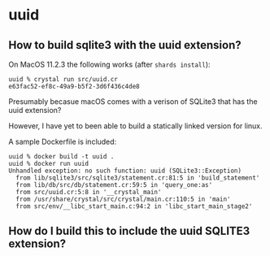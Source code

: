 # uuid

## How to build sqlite3 with the uuid extension?

On MacOS 11.2.3 the following works (after `shards install`):

```shell
uuid % crystal run src/uuid.cr 
e63fac52-ef8c-49a9-b5f2-3d6f436c4de8
```

Presumably becasue macOS comes with a verison of SQLite3 that has the uuid extension?

However, I have yet to been able to build a statically linked version for linux.

A sample Dockerfile is included:

```shell
uuid % docker build -t uuid .
uuid % docker run uuid
Unhandled exception: no such function: uuid (SQLite3::Exception)
  from lib/sqlite3/src/sqlite3/statement.cr:81:5 in 'build_statement'
  from lib/db/src/db/statement.cr:59:5 in 'query_one:as'
  from src/uuid.cr:5:8 in '__crystal_main'
  from /usr/share/crystal/src/crystal/main.cr:110:5 in 'main'
  from src/env/__libc_start_main.c:94:2 in 'libc_start_main_stage2'
```

## How do I build this to include the uuid SQLITE3 extension?
